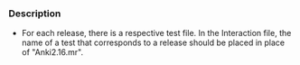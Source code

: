 ### Description

- For each release, there is a respective test file. In the Interaction file, the name of a test that corresponds to a release should be placed in place of "Anki2.16.mr".
